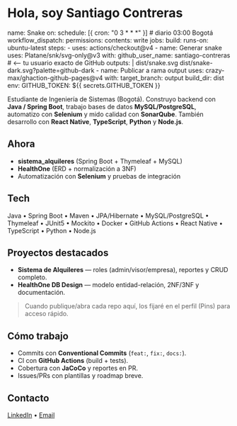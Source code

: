 # Hola, soy Santiago Contreras 

name: Snake
on:
  schedule: [{ cron: "0 3 * * *" }]   # diario 03:00 Bogotá
  workflow_dispatch:
permissions:
  contents: write
jobs:
  build:
    runs-on: ubuntu-latest
    steps:
      - uses: actions/checkout@v4
      - name: Generar snake
        uses: Platane/snk/svg-only@v3
        with:
          github_user_name: santiago-contreras   # <-- tu usuario exacto de GitHub
          outputs: |
            dist/snake.svg
            dist/snake-dark.svg?palette=github-dark
      - name: Publicar a rama output
        uses: crazy-max/ghaction-github-pages@v4
        with:
          target_branch: output
          build_dir: dist
        env:
          GITHUB_TOKEN: ${{ secrets.GITHUB_TOKEN }}


Estudiante de Ingeniería de Sistemas (Bogotá). Construyo backend con **Java / Spring Boot**, trabajo bases de datos **MySQL/PostgreSQL**, automatizo con **Selenium** y mido calidad con **SonarQube**. También desarrollo con **React Native**, **TypeScript**, **Python** y **Node.js**.

## Ahora
-  **sistema_alquileres** (Spring Boot + Thymeleaf + MySQL)
-  **HealthOne** (ERD + normalización a 3NF)
-  Automatización con **Selenium** y pruebas de integración

## Tech
Java • Spring Boot • Maven • JPA/Hibernate • MySQL/PostgreSQL • Thymeleaf • JUnit5 • Mockito • Docker • GitHub Actions • React Native • TypeScript • Python • Node.js

## Proyectos destacados
-  **Sistema de Alquileres** — roles (admin/visor/empresa), reportes y CRUD completo.  
-  **HealthOne DB Design** — modelo entidad-relación, 2NF/3NF y documentación.  


> Cuando publique/abra cada repo aquí, los fijaré en el perfil (Pins) para acceso rápido.

## Cómo trabajo
- Commits con **Conventional Commits** (`feat:`, `fix:`, `docs:`).  
- CI con **GitHub Actions** (build + tests).  
- Cobertura con **JaCoCo** y reportes en PR.  
- Issues/PRs con plantillas y roadmap breve.

## Contacto
[LinkedIn](https://www.linkedin.com/in/santiago-contreras-chillsanto) • [Email](mailto:santocontreras22003@gmail.com)


